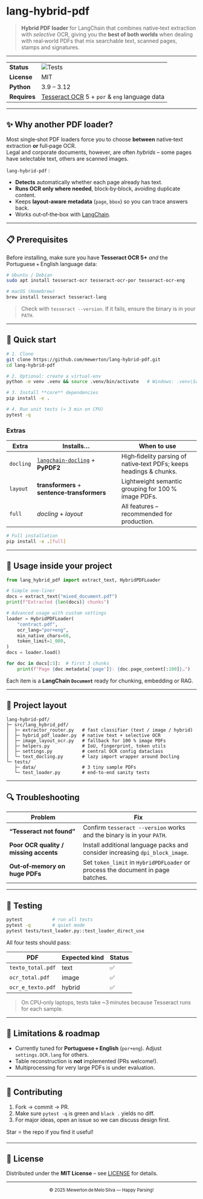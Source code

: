 # lang-hybrid-pdf

> **Hybrid PDF loader** for LangChain that combines native‑text extraction with *selective* OCR, giving you the **best of both worlds** when dealing with real‑world PDFs that mix searchable text, scanned pages, stamps and signatures.

---

<div align="center">

| | |
|---|---|
| **Status** | ![Tests](https://img.shields.io/badge/tests-passing-brightgreen) |
| **License** | MIT |
| **Python** | 3.9 – 3.12 |
| **Requires** | [Tesseract OCR](https://github.com/tesseract-ocr/tesseract) 5 + `por` & `eng` language data |

</div>

---

## ✨ Why another PDF loader?

Most single‑shot PDF loaders force you to choose **between** native‑text extraction **or** full‑page OCR.  
Legal and corporate documents, however, are often *hybrids* – some pages have selectable text, others are scanned images.

`lang‑hybrid‑pdf` :

* **Detects** automatically whether each page already has text.
* **Runs OCR only where needed**, block‑by‑block, avoiding duplicate content.
* Keeps **layout‑aware metadata** (`page`, `bbox`) so you can trace answers back.
* Works out‑of‑the‑box with [LangChain](https://python.langchain.com).

---

## 📋 Prerequisites

Before installing, make sure you have **Tesseract OCR 5+** *and* the Portuguese + English language data:

```bash
# Ubuntu / Debian
sudo apt install tesseract-ocr tesseract-ocr-por tesseract-ocr-eng

# macOS (Homebrew)
brew install tesseract tesseract-lang
```

> Check with `tesseract --version`. If it fails, ensure the binary is in your `PATH`.

---

## 🏃 Quick start

```bash
# 1. Clone
git clone https://github.com/mewerton/lang-hybrid-pdf.git
cd lang-hybrid-pdf

# 2. Optional: create a virtual‑env
python -m venv .venv && source .venv/bin/activate   # Windows: .venv\Scripts\activate

# 3. Install **core** dependencies
pip install -e .

# 4. Run unit tests (≈ 3 min on CPU)
pytest -q
```

### Extras

| Extra            | Installs…                               | When to use                                                         |
|------------------|-----------------------------------------|---------------------------------------------------------------------|
| `docling`        | [`langchain-docling`](https://github.com/docling-ai/langchain-docling) + **PyPDF2** | High‑fidelity parsing of native‑text PDFs; keeps headings & chunks. |
| `layout`         | **transformers** + **sentence‑transformers** | Lightweight semantic grouping for 100 % image PDFs.                 |
| `full`           | *docling* + *layout*                    | All features – recommended for production.                          |

```bash
# Full installation
pip install -e .[full]
```

---

## 🔧 Usage inside your project

```python
from lang_hybrid_pdf import extract_text, HybridPDFLoader

# Simple one‑liner
docs = extract_text("mixed_document.pdf")
print(f"Extracted {len(docs)} chunks")

# Advanced usage with custom settings
loader = HybridPDFLoader(
    "contract.pdf",
    ocr_lang="por+eng",
    min_native_chars=60,
    token_limit=1_000,
)
docs = loader.load()

for doc in docs[:3]:  # first 3 chunks
    print(f"Page {doc.metadata['page']}: {doc.page_content[:100]}…")
```

Each item is a **LangChain `Document`** ready for chunking, embedding or RAG.

---

## 📂 Project layout

```
lang-hybrid-pdf/
├─ src/lang_hybrid_pdf/
│  ├─ extractor_router.py   # fast classifier (text / image / hybrid)
│  ├─ hybrid_pdf_loader.py  # native text + selective OCR
│  ├─ image_layout_ocr.py   # fallback for 100 % image PDFs
│  ├─ helpers.py            # IoU, fingerprint, token utils
│  ├─ settings.py           # central OCR config dataclass
│  └─ text_docling.py       # lazy import wrapper around Docling
└─ tests/
   ├─ data/                 # 3 tiny sample PDFs
   └─ test_loader.py        # end‑to‑end sanity tests
```

---

## 🔍 Troubleshooting

| Problem | Fix |
|---------|-----|
| **“Tesseract not found”** | Confirm `tesseract --version` works and the binary is in your `PATH`. |
| **Poor OCR quality / missing accents** | Install additional language packs and consider increasing `dpi_block_image`. |
| **Out‑of‑memory on huge PDFs** | Set `token_limit` in `HybridPDFLoader` or process the document in page batches. |

---

## 🧪 Testing

```bash
pytest           # run all tests
pytest -q        # quiet mode
pytest tests/test_loader.py::test_loader_direct_use
```

All four tests should pass:

| PDF              | Expected kind | Status |
|------------------|---------------|--------|
| `texto_total.pdf`| text          | ✅ |
| `ocr_total.pdf`  | image         | ✅ |
| `ocr_e_texto.pdf`| hybrid        | ✅ |

> On CPU‑only laptops, tests take ~3 minutes because Tesseract runs for each sample.

---

## 🚧 Limitations & roadmap

* Currently tuned for **Portuguese + English** (`por+eng`). Adjust `settings.OCR.lang` for others.
* Table reconstruction is **not** implemented (PRs welcome!).
* Multiprocessing for very large PDFs is under evaluation.

---

## 🤝 Contributing

1. Fork → commit → PR.  
2. Make sure `pytest -q` is green and `black .` yields no diff.  
3. For major ideas, open an issue so we can discuss design first.

Star ⭐ the repo if you find it useful!

---

## 📜 License

Distributed under the **MIT License** – see [LICENSE](LICENSE) for details.

---

<div align="center"><sub>© 2025 Mewerton de Melo Silva — Happy Parsing!</sub></div>

